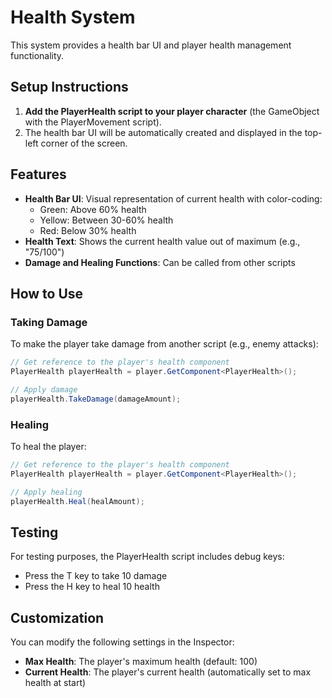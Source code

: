 # Health System

This system provides a health bar UI and player health management functionality.

## Setup Instructions

1. **Add the PlayerHealth script to your player character** (the GameObject with the PlayerMovement script).
2. The health bar UI will be automatically created and displayed in the top-left corner of the screen.

## Features

- **Health Bar UI**: Visual representation of current health with color-coding:
  - Green: Above 60% health
  - Yellow: Between 30-60% health
  - Red: Below 30% health
- **Health Text**: Shows the current health value out of maximum (e.g., "75/100")
- **Damage and Healing Functions**: Can be called from other scripts

## How to Use

### Taking Damage
To make the player take damage from another script (e.g., enemy attacks):

```csharp
// Get reference to the player's health component
PlayerHealth playerHealth = player.GetComponent<PlayerHealth>();

// Apply damage
playerHealth.TakeDamage(damageAmount);
```

### Healing
To heal the player:

```csharp
// Get reference to the player's health component
PlayerHealth playerHealth = player.GetComponent<PlayerHealth>();

// Apply healing
playerHealth.Heal(healAmount);
```

## Testing

For testing purposes, the PlayerHealth script includes debug keys:
- Press the T key to take 10 damage
- Press the H key to heal 10 health

## Customization

You can modify the following settings in the Inspector:
- **Max Health**: The player's maximum health (default: 100)
- **Current Health**: The player's current health (automatically set to max health at start) 